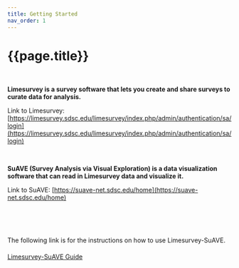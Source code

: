 ```yaml
---
title: Getting Started
nav_order: 1
---
```


# {{page.title}}
<br>

**Limesurvey is a survey software that lets you create and share surveys to curate data for analysis.**

Link to Limesurvey: [https://limesurvey.sdsc.edu/limesurvey/index.php/admin/authentication/sa/login](https://limesurvey.sdsc.edu/limesurvey/index.php/admin/authentication/sa/login)

<br>

**SuAVE (Survey Analysis via Visual Exploration) is a data visualization software that can read in Limesurvey data and visualize it.**

Link to SuAVE: [https://suave-net.sdsc.edu/home](https://suave-net.sdsc.edu/home)

<br><br>
<br>

The following link is for the instructions on how to use Limesurvey-SuAVE.

<div class="button-container" style="display: flex; align-items: center;margin-top: 20px;">
   <div class="arrow-container">
      <div class="button green">
         <a href="https://suave-ucsd.github.io/limesurvey_documentation/step-by-step_layout.html">Limesurvey-SuAVE Guide</a>
      </div>
   </div>
</div>
